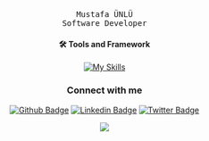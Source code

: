 <div align="center">
    <!-- <img src="https://i.pinimg.com/originals/c4/96/56/c49656042d417189f6d0f89af1fda4ca.gif"
        width="250px" />
    <br /> -->
  
  <samp> Mustafa ÜNLÜ </samp> <br />
    <samp> Software Developer </samp> <br />
    <samp></samp>
  
#### 🛠 Tools and Framework

[![My Skills](https://skillicons.dev/icons?i=react,js,java,idea)](https://skillicons.dev)
  
### Connect with me

[![Github Badge](https://img.shields.io/badge/-Github-FFE4C4?style=quare&labelColor=FFE4C4&logo=Github&logoColor=white&link=link)](https://github.com/codeunlu) 
[![Linkedin Badge](https://img.shields.io/badge/-Linkedin-DCDCDC?style=flat-quare&labelColor=DCDCDC&logo=linkedin&logoColor=white&link=link)](https://www.linkedin.com/in/mustafa-unlu/)
[![Twitter Badge](https://img.shields.io/badge/-Twitter-FFC0CB?style=flat-quare&labelColor=FFC0CB&logo=twitter&logoColor=white&link=link)](https://twitter.com/unlu_mm) 

    
<a href="https://github.com/codeunlu/github-profile-views-counter">
  <img src="https://komarev.com/ghpvc/?username=codeunlu&color=9A8181">
</a>


<!-- #### 📈 Github Stats
<a href="https://github.com/SubhamRaoniar28/github-readme-stats"> &nbsp;<img alt="Jamila's Top Languages" src="https://github-readme-stats.vercel.app/api/top-langs/?username=codeunlu&langs_count=8&count_private=true&layout=compact&theme=omni&hide_border=true&bg_color=0D1117" /></a>

[![GitHub Streak](https://github-readme-streak-stats.herokuapp.com/?user=nslhnatasvr)](https://git.io/streak-stats)

![Anurag's GitHub stats](https://github-readme-stats.vercel.app/api?username=nslhnatasvr&theme=omni&show_icons=true) 
 
 -->
